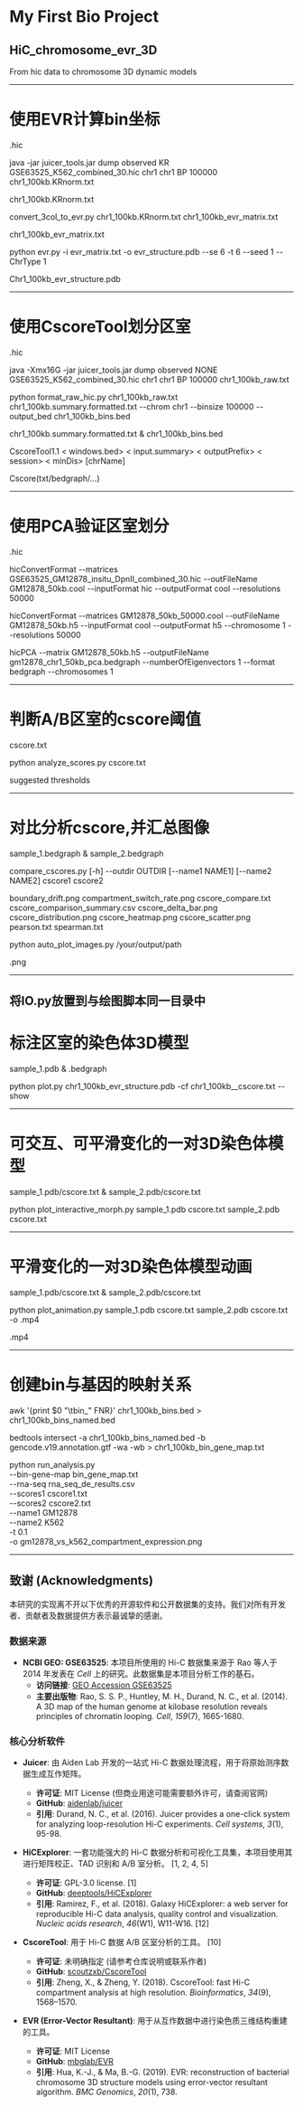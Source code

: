 # My First Bio Project
## HiC_chromosome_evr_3D
From hic data to chromosome 3D dynamic models

----------------------------------------------------------------------------
# 使用EVR计算bin坐标

.hic

java -jar juicer_tools.jar dump observed KR GSE63525_K562_combined_30.hic chr1 chr1 BP 100000 chr1_100kb.KRnorm.txt

chr1_100kb.KRnorm.txt

convert_3col_to_evr.py chr1_100kb.KRnorm.txt chr1_100kb_evr_matrix.txt

chr1_100kb_evr_matrix.txt

python evr.py -i evr_matrix.txt -o evr_structure.pdb --se 6 -t 6 --seed 1 --ChrType 1

Chr1_100kb_evr_structure.pdb

----------------------------------------------------------------------------
# 使用CscoreTool划分区室

.hic

java -Xmx16G -jar juicer_tools.jar dump observed NONE GSE63525_K562_combined_30.hic chr1 chr1 BP 100000 chr1_100kb_raw.txt

python format_raw_hic.py chr1_100kb_raw.txt chr1_100kb.summary.formatted.txt --chrom chr1 --binsize 100000 --output_bed chr1_100kb_bins.bed

chr1_100kb.summary.formatted.txt & chr1_100kb_bins.bed

CscoreTool1.1 < windows.bed> < input.summary> < outputPrefix> < session> < minDis> [chrName]

Cscore(txt/bedgraph/…)

----------------------------------------------------------------------------
# 使用PCA验证区室划分

.hic

hicConvertFormat --matrices GSE63525_GM12878_insitu_DpnII_combined_30.hic --outFileName GM12878_50kb.cool --inputFormat hic --outputFormat cool --resolutions 50000

hicConvertFormat --matrices GM12878_50kb_50000.cool --outFileName GM12878_50kb.h5 --inputFormat cool --outputFormat h5 --chromosome 1 --resolutions 50000

hicPCA --matrix GM12878_50kb.h5 --outputFileName gm12878_chr1_50kb_pca.bedgraph --numberOfEigenvectors 1 --format bedgraph --chromosomes 1

---------------------------------------------------------------------------
# 判断A/B区室的cscore阈值

cscore.txt

python analyze_scores.py cscore.txt

suggested thresholds

---------------------------------------------------------------------------
# 对比分析cscore,并汇总图像

sample_1.bedgraph & sample_2.bedgraph

compare_cscores.py [-h] --outdir OUTDIR [--name1 NAME1] [--name2 NAME2] cscore1 cscore2

boundary_drift.png
compartment_switch_rate.png
cscore_compare.txt
cscore_comparison_summary.csv
cscore_delta_bar.png
cscore_distribution.png
cscore_heatmap.png
cscore_scatter.png
pearson.txt
spearman.txt

python auto_plot_images.py /your/output/path

.png

----------------------------------------------------------------------------
## 将IO.py放置到与绘图脚本同一目录中
# 标注区室的染色体3D模型

sample_1.pdb & .bedgraph

python plot.py chr1_100kb_evr_structure.pdb -cf chr1_100kb__cscore.txt --show

----------------------------------------------------------------------------
# 可交互、可平滑变化的一对3D染色体模型

sample_1.pdb/cscore.txt & sample_2.pdb/cscore.txt

python plot_interactive_morph.py sample_1.pdb cscore.txt sample_2.pdb cscore.txt

----------------------------------------------------------------------------
# 平滑变化的一对3D染色体模型动画

sample_1.pdb/cscore.txt & sample_2.pdb/cscore.txt

python plot_animation.py sample_1.pdb cscore.txt sample_2.pdb cscore.txt -o .mp4

.mp4

-------------------------------------------------------------------------------
# 创建bin与基因的映射关系

awk '{print $0 "\tbin_" FNR}' chr1_100kb_bins.bed > chr1_100kb_bins_named.bed

bedtools intersect -a chr1_100kb_bins_named.bed -b gencode.v19.annotation.gtf -wa -wb > chr1_100kb_bin_gene_map.txt

python run_analysis.py \
    --bin-gene-map bin_gene_map.txt \
    --rna-seq rna_seq_de_results.csv \
    --scores1 cscore1.txt \
    --scores2 cscore2.txt \
    --name1 GM12878 \
    --name2 K562 \
    -t 0.1 \
    -o gm12878_vs_k562_compartment_expression.png

--------------------------------------------------------------------------------
## 致谢 (Acknowledgments)

本研究的实现离不开以下优秀的开源软件和公开数据集的支持。我们对所有开发者、贡献者及数据提供方表示最诚挚的感谢。

### 数据来源

*   **NCBI GEO: GSE63525**: 本项目所使用的 Hi-C 数据集来源于 Rao 等人于 2014 年发表在 *Cell* 上的研究。此数据集是本项目分析工作的基石。
    *   **访问链接**: [GEO Accession GSE63525](https://www.ncbi.nlm.nih.gov/geo/query/acc.cgi?acc=GSE63525)
    *   **主要出版物**: Rao, S. S. P., Huntley, M. H., Durand, N. C., et al. (2014). A 3D map of the human genome at kilobase resolution reveals principles of chromatin looping. *Cell*, *159*(7), 1665-1680.

### 核心分析软件

*   **Juicer**: 由 Aiden Lab 开发的一站式 Hi-C 数据处理流程，用于将原始测序数据生成互作矩阵。
    *   **许可证**: MIT License (但商业用途可能需要额外许可，请查阅官网)
    *   **GitHub**: [aidenlab/juicer](https://github.com/aidenlab/juicer)
    *   **引用**: Durand, N. C., et al. (2016). Juicer provides a one-click system for analyzing loop-resolution Hi-C experiments. *Cell systems*, *3*(1), 95-98.

*   **HiCExplorer**: 一套功能强大的 Hi-C 数据分析和可视化工具集，本项目使用其进行矩阵校正、TAD 识别和 A/B 室分析。 [1, 2, 4, 5]
    *   **许可证**: GPL-3.0 license. [1]
    *   **GitHub**: [deeptools/HiCExplorer](https://github.com/deeptools/HiCExplorer)
    *   **引用**: Ramirez, F., et al. (2018). Galaxy HiCExplorer: a web server for reproducible Hi-C data analysis, quality control and visualization. *Nucleic acids research*, *46*(W1), W11-W16. [12]

*   **CscoreTool**: 用于 Hi-C 数据 A/B 区室分析的工具。 [10]
    *   **许可证**: 未明确指定 (请参考仓库说明或联系作者)
    *   **GitHub**: [scoutzxb/CscoreTool](https://github.com/scoutzxb/CscoreTool)
    *   **引用**: Zheng, X., & Zheng, Y. (2018). CscoreTool: fast Hi-C compartment analysis at high resolution. *Bioinformatics*, *34*(9), 1568–1570. 

*   **EVR (Error-Vector Resultant)**: 用于从互作数据中进行染色质三维结构重建的工具。
    *   **许可证**: MIT License
    *   **GitHub**: [mbglab/EVR](https://github.com/mbglab/EVR)
    *   **引用**:  Hua, K.-J., & Ma, B.-G. (2019). EVR: reconstruction of bacterial chromosome 3D structure models using error-vector resultant algorithm. *BMC Genomics*, *20*(1), 738.
